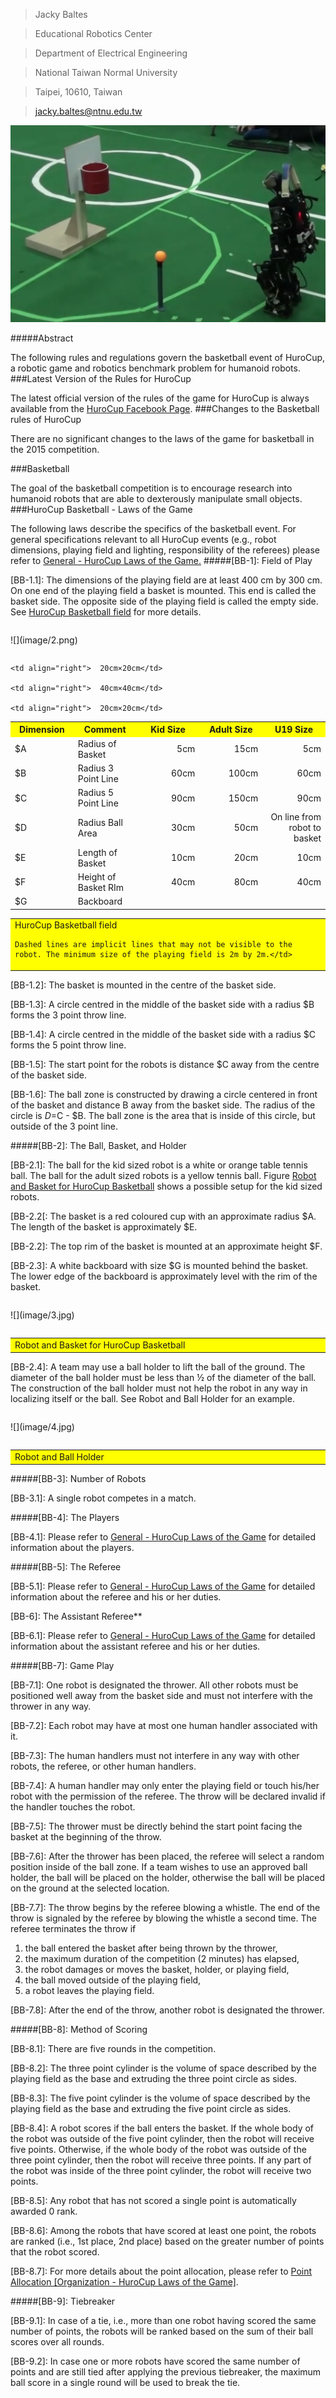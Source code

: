 >Jacky Baltes

>Educational Robotics Center

>Department of Electrical Engineering

>National Taiwan Normal University

>Taipei, 10610, Taiwan

>[jacky.baltes@ntnu.edu.tw](jacky.baltes@ntnu.edu.tw)


    
![](image/5.png) 


#####Abstract

The following rules and regulations govern the basketball event of HuroCup, a robotic game and robotics benchmark problem for humanoid robots.
###Latest Version of the Rules for HuroCup

The latest official version of the rules of the game for HuroCup is always available from the [HuroCup Facebook Page](https://www.google.com/url?q=http://www.facebook.com/groups/hurocup&sa=D&ust=1513950733849000&usg=AFQjCNHtSJhrd2PLygT9mRg8qv_vqP_BXg).
###Changes to the Basketball rules of HuroCup

There are no significant changes to the laws of the game for basketball in the 2015 competition.

###Basketball

The goal of the basketball competition is to encourage research into humanoid robots that are able to dexterously manipulate small objects.
###HuroCup Basketball - Laws of the Game

The following laws describe the specifics of the basketball event. For general specifications relevant to all HuroCup events (e.g., robot dimensions, playing field and lighting, responsibility of the referees) please refer to [General - HuroCup Laws of the Game.](https://www.google.com/url?q=https://docs.google.com/document/d/15laUlB6uZ56J5WpGPhepb7P8O7ul-8K5sgdf4uwu4Ak/pub&sa=D&ust=1513950733850000&usg=AFQjCNE6e6xU_TO4qjLMIAER5Lbp-cThXA)
#####[BB-1]: Field of Play

[BB-1.1]: The dimensions of the playing field are at least 400 cm by  300 cm. On one end of the playing field a basket is mounted. This end is called the basket side. The opposite side of the playing field is called the empty side. See [HuroCup Basketball field](https://docs.google.com/document/d/14nGPXJio0P49PecHr4EyEZewPgMYz9ZPp0Qbfq3g5HE/pub#id.vkvs9mqwwz4e) for more details.
 
<table>
 <table>
 <tr>
![](image/2.png) 
 </tr>
</table>

<table>
  <tr>
    <th width=20%, bgcolor=yellow >Dimension</th>
    <th width=20%, bgcolor=yellow>Comment</th>
    <th width="20%", bgcolor=yellow>Kid Size</th>
    <th width="20%", bgcolor=yellow>Adult Size</th>
    <th width="50%", bgcolor=yellow>U19 Size</th>
  </tr>
  <tr>
    <td > $A </td>
    <td > Radius of Basket</td>
    <td align = right> 5cm </td>
    <td align="right"> 15cm </td>
    <td align="right" > 5cm</td>
  </tr>
  <tr>
    <td > $B</td>
    <td> Radius 3 Point Line </td>
    <td align="right"> 60cm</td>
    <td align="right">  100cm</td>
    <td align="right">  60cm</td>
  <tr>
    <td >$C </td>
    <td> Radius 5 Point Line </td>
    <td align="right"> 90cm </td>
    <td align="right">  150cm</td>
    <td align="right">  90cm</td>
  </tr>
  <tr>
    <td > $D </td>
    <td > Radius Ball Area </td>
    <td align="right">  30cm</td>
    <td align="right">  50cm</td>
    <td align="right">On line from robot to basket  </td>
 </tr>
 <tr>
    <td >  $E</td>
    <td > Length of Basket  </td>
    <td align="right"> 10cm </td>
    <td align="right">  20cm</td>
    <td align="right"> 10cm </td>
 </tr>
 <tr>
    <td > $F </td>
    <td > Height of Basket RIm  </td>
    <td align="right"> 40cm </td>
    <td align="right">  80cm</td>
    <td align="right">  40cm</td>
 </tr>
    
 <tr>
    <td > $G </td>
    <td > Backboard  </td>
   
    <td align="right">  20cm×20cm</td>
    
    <td align="right">  40cm×40cm</td>

    <td align="right">  20cm×20cm</td>
 </tr>
</table>

<table>
<tr>
    <td width="100%", bgcolor=yellow>HuroCup Basketball field

    Dashed lines are implicit lines that may not be visible to the robot. The minimum size of the playing field is 2m by 2m.</td>
</tr>
 </table>
</table>


[BB-1.2]: The basket is mounted in the centre of the basket side.

[BB-1.3]: A circle centred in the middle of the basket side with a radius $B forms the 3 point throw line.

[BB-1.4]: A circle centred in the middle of the basket side with a radius $C forms the 5 point throw line.

[BB-1.5]: The start point for the robots is distance $C away from the centre of the basket side.

[BB-1.6]: The ball zone is constructed by drawing a circle centered in front of the basket and distance B away from the basket side. The radius of the circle is $D=$C - $B. The ball zone is the area that is inside of this circle, but outside of the 3 point line.

#####[BB-2]: The Ball, Basket, and Holder

[BB-2.1]: The ball for the kid sized robot is a white or orange table tennis ball. The ball for the adult sized robots is a yellow tennis ball. Figure [Robot and Basket for HuroCup Basketball](https://docs.google.com/document/d/14nGPXJio0P49PecHr4EyEZewPgMYz9ZPp0Qbfq3g5HE/pub#id.6geuxxfon87b) shows a possible setup for the kid sized robots.

[BB-2.2[: The basket is a red coloured cup with an approximate radius $A. The length of the basket is approximately $E.

[BB-2.2]: The top rim of the basket is mounted at an approximate height $F.

[BB-2.3]: A white backboard with size $G is mounted behind the basket. The lower edge of the backboard is approximately level with the rim of the basket.

<table>

<table>
<tr>
![](image/3.jpg)
</tr>
</table>

<table>
<tr>
 <td width="10%", bgcolor=yellow>Robot and Basket for HuroCup Basketball</td>
</tr>
</table>

</table>
[BB-2.4]: A team may use a ball holder to lift the ball of the ground. The diameter of the ball holder must be less than ½ of the diameter of the ball. The construction of the ball holder must not help the robot in any way in localizing itself or the ball. See Robot and Ball Holder for an example.


<table>

<table>
<tr>
![](image/4.jpg)
</tr>
</table>

<table>
<tr>
<td width="10%", bgcolor=yellow>Robot and Ball Holder</td>
</tr>
</table>

</table>

#####[BB-3]: Number of Robots

[BB-3.1]: A single robot competes in a match.

#####[BB-4]: The Players

[BB-4.1]: Please refer to [General - HuroCup Laws of the Game](https://www.google.com/url?q=https://docs.google.com/document/d/15laUlB6uZ56J5WpGPhepb7P8O7ul-8K5sgdf4uwu4Ak/pub&sa=D&ust=1513950733867000&usg=AFQjCNGf7LrlUaJvoDY-kp--oxy5dSOeng) for detailed information about the players.

#####[BB-5]: The Referee

[BB-5.1]: Please refer to [General - HuroCup Laws of the Game](https://www.google.com/url?q=https://docs.google.com/document/d/15laUlB6uZ56J5WpGPhepb7P8O7ul-8K5sgdf4uwu4Ak/pub&sa=D&ust=1513950733868000&usg=AFQjCNFvREkYZrA7ia0C_ZZANOO_vGTfUw) for detailed information about the referee and his or her duties.

[BB-6]: The Assistant Referee**

[BB-6.1]: Please refer to [General - HuroCup Laws of the Game](https://www.google.com/url?q=https://docs.google.com/document/d/15laUlB6uZ56J5WpGPhepb7P8O7ul-8K5sgdf4uwu4Ak/pub&sa=D&ust=1513950733869000&usg=AFQjCNGjBsXuAo8p77an9BTDRFYtsbBqEA) for detailed information about the assistant referee and his or her duties.

#####[BB-7]: Game Play

[BB-7.1]: One robot is designated the thrower. All other robots must be positioned well away from the basket side and must not interfere with the thrower in any way.

[BB-7.2]: Each robot may have at most one human handler associated with it.

[BB-7.3]: The human handlers must not interfere in any way with other robots, the referee, or other human handlers.

[BB-7.4]: A human handler may only enter the playing field or touch his/her robot with the permission of the referee. The throw will be declared invalid if the handler touches the robot.

[BB-7.5]: The thrower must be directly behind the start point facing the basket at the beginning of the throw.

[BB-7.6]: After the thrower has been placed, the referee will select a random position inside of the ball zone. If a team wishes to use an approved ball holder, the ball will be placed on the holder, otherwise the ball will be placed on the ground at the selected location.

[BB-7.7]: The throw begins by the referee blowing a whistle. The end of the throw is signaled by the referee by blowing the whistle a second time. The referee terminates the throw if

1. the ball entered the basket after being thrown by the thrower,
2. the maximum duration of the competition (2 minutes) has elapsed,
3. the robot damages or moves the basket, holder, or playing field,
4. the ball moved outside of the playing field,
5. a robot leaves the playing field.

[BB-7.8]: After the end of the throw, another robot is designated the thrower.

#####[BB-8]: Method of Scoring

[BB-8.1]: There are five rounds in the competition.

[BB-8.2]: The three point cylinder is the volume of space described by the playing field as the base and extruding the three point circle as sides.

[BB-8.3]: The five point cylinder is the volume of space described by the playing field as the base and extruding the five point circle as sides.

[BB-8.4]: A robot scores if the ball enters the basket. If the whole body of the robot was outside of the five point cylinder, then the robot will receive five points. Otherwise, if the whole body of the robot was outside of the three point cylinder, then the robot will receive three points. If any part of the robot was inside of the three point cylinder, the robot will receive two points.

[BB-8.5]: Any robot that has not scored a single point is automatically awarded 0 rank.

[BB-8.6]: Among the robots that have scored at least one point, the robots are ranked (i.e., 1st place, 2nd place) based on the greater number of points that the robot scored.

[BB-8.7]: For more details about the point allocation, please refer to [Point Allocation [Organization - HuroCup Laws of the Game]](https://www.google.com/url?q=https://docs.google.com/document/d/1kn2_dtNp65n1j5TjZWJVIlTKRFcNkTSpARkdhLHNA1c/edit%23bookmark%3Did.rzzlothp76e9&sa=D&ust=1513950733872000&usg=AFQjCNE8HQ1UiJGOUW-Xh_Y2tmvt_cZq8A).


#####[BB-9]: Tiebreaker

[BB-9.1]: In case of a tie, i.e., more than one robot having scored the same number of points, the robots will be ranked based on the sum of their ball scores over all rounds.

[BB-9.2]: In case one or more robots have scored the same number of points and are still tied after applying the previous tiebreaker, the maximum ball score in a single round will be used to break the tie.


